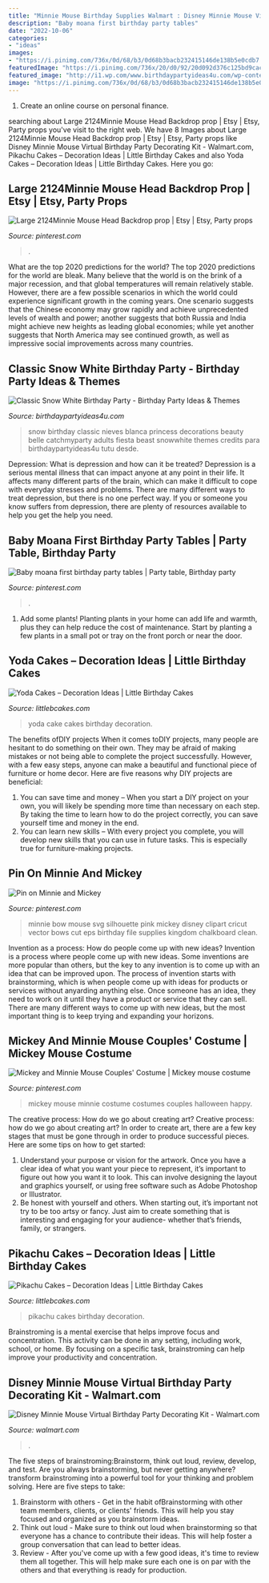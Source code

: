 ```yaml
---
title: "Minnie Mouse Birthday Supplies Walmart : Disney Minnie Mouse Virtual Birthday Party Decorating Kit"
description: "Baby moana first birthday party tables"
date: "2022-10-06"
categories:
- "ideas"
images:
- "https://i.pinimg.com/736x/0d/68/b3/0d68b3bacb232415146de138b5e0cdb7.jpg"
featuredImage: "https://i.pinimg.com/736x/20/d0/92/20d092d376c125bd9cac9c52b5b2fd51.jpg"
featured_image: "http://i1.wp.com/www.birthdaypartyideas4u.com/wp-content/uploads/2016/05/Classic-Snow-White-Birthday-Party-Tutu.jpg"
image: "https://i.pinimg.com/736x/0d/68/b3/0d68b3bacb232415146de138b5e0cdb7.jpg"
---
```



1. Create an online course on personal finance.

	

		
searching about Large 2124Minnie Mouse Head Backdrop prop | Etsy | Etsy, Party props you've visit to the right web. We have 8 Images about Large 2124Minnie Mouse Head Backdrop prop | Etsy | Etsy, Party props like Disney Minnie Mouse Virtual Birthday Party Decorating Kit - Walmart.com, Pikachu Cakes – Decoration Ideas | Little Birthday Cakes and also Yoda Cakes – Decoration Ideas | Little Birthday Cakes. Here you go:
		
    
## Large 2124Minnie Mouse Head Backdrop Prop | Etsy | Etsy, Party Props

<img loading=lazy src="https://i.pinimg.com/736x/90/76/d8/9076d8108f2da695f8e511780115eb38.jpg" onerror="this.onerror=null;this.src='https://tse2.mm.bing.net/th?id=OIP.tj0sR5-UUV1G1iEHCXGXoQHaNK&amp;pid=15.1';" alt="Large 2124Minnie Mouse Head Backdrop prop | Etsy | Etsy, Party props">

_Source: pinterest.com_

>. 

	

What are the top 2020 predictions for the world?
The top 2020 predictions for the world are bleak. Many believe that the world is on the brink of a major recession, and that global temperatures will remain relatively stable. However, there are a few possible scenarios in which the world could experience significant growth in the coming years. One scenario suggests that the Chinese economy may grow rapidly and achieve unprecedented levels of wealth and power; another suggests that both Russia and India might achieve new heights as leading global economies; while yet another suggests that North America may see continued growth, as well as impressive social improvements across many countries.

    
## Classic Snow White Birthday Party - Birthday Party Ideas &amp; Themes

<img loading=lazy src="http://i1.wp.com/www.birthdaypartyideas4u.com/wp-content/uploads/2016/05/Classic-Snow-White-Birthday-Party-Tutu.jpg" onerror="this.onerror=null;this.src='https://tse4.mm.bing.net/th?id=OIP.TNX_cQ_ZR28B45TruoNmHgHaJ4&amp;pid=15.1';" alt="Classic Snow White Birthday Party - Birthday Party Ideas &amp; Themes">

_Source: birthdaypartyideas4u.com_

>snow birthday classic nieves blanca princess decorations beauty belle catchmyparty adults fiesta beast snowwhite themes credits para birthdaypartyideas4u tutu desde. 

	

Depression: What is depression and how can it be treated?
Depression is a serious mental illness that can impact anyone at any point in their life. It affects many different parts of the brain, which can make it difficult to cope with everyday stresses and problems. There are many different ways to treat depression, but there is no one perfect way. If you or someone you know suffers from depression, there are plenty of resources available to help you get the help you need.

    
## Baby Moana First Birthday Party Tables | Party Table, Birthday Party

<img loading=lazy src="https://i.pinimg.com/736x/0d/68/b3/0d68b3bacb232415146de138b5e0cdb7.jpg" onerror="this.onerror=null;this.src='https://tse2.mm.bing.net/th?id=OIP.g_dQr1Z8JRUVWqzBKCPRTQHaJ3&amp;pid=15.1';" alt="Baby moana first birthday party tables | Party table, Birthday party">

_Source: pinterest.com_

>. 

	

1. Add some plants! Planting plants in your home can add life and warmth, plus they can help reduce the cost of maintenance. Start by planting a few plants in a small pot or tray on the front porch or near the door.

    
## Yoda Cakes – Decoration Ideas | Little Birthday Cakes

<img loading=lazy src="http://www.littlebcakes.com/wp-content/uploads/2014/01/Yoda-Cake-Pictures.jpg" onerror="this.onerror=null;this.src='https://tse4.mm.bing.net/th?id=OIP.OTqsJgnAl_PUBytzwnlFmgHaFj&amp;pid=15.1';" alt="Yoda Cakes – Decoration Ideas | Little Birthday Cakes">

_Source: littlebcakes.com_

>yoda cake cakes birthday decoration. 

	

The benefits ofDIY projects
When it comes toDIY projects, many people are hesitant to do something on their own. They may be afraid of making mistakes or not being able to complete the project successfully. However, with a few easy steps, anyone can make a beautiful and functional piece of furniture or home decor. Here are five reasons why DIY projects are beneficial: 
1. You can save time and money – When you start a DIY project on your own, you will likely be spending more time than necessary on each step. By taking the time to learn how to do the project correctly, you can save yourself time and money in the end. 
2. You can learn new skills – With every project you complete, you will develop new skills that you can use in future tasks. This is especially true for furniture-making projects.

    
## Pin On Minnie And Mickey

<img loading=lazy src="https://i.pinimg.com/736x/20/d0/92/20d092d376c125bd9cac9c52b5b2fd51.jpg" onerror="this.onerror=null;this.src='https://tse4.mm.bing.net/th?id=OIP.MjVu7ao-TvrrYLMi3PUD9wHaHa&amp;pid=15.1';" alt="Pin on Minnie and Mickey">

_Source: pinterest.com_

>minnie bow mouse svg silhouette pink mickey disney clipart cricut vector bows cut eps birthday file supplies kingdom chalkboard clean. 

	

Invention as a process: How do people come up with new ideas?
Invention is a process where people come up with new ideas. Some inventions are more popular than others, but the key to any invention is to come up with an idea that can be improved upon. The process of invention starts with brainstorming, which is when people come up with ideas for products or services without anyarding anything else. Once someone has an idea, they need to work on it until they have a product or service that they can sell. There are many different ways to come up with new ideas, but the most important thing is to keep trying and expanding your horizons.

    
## Mickey And Minnie Mouse Couples&#039; Costume | Mickey Mouse Costume

<img loading=lazy src="https://i.pinimg.com/originals/f0/5c/cc/f05ccc107ab5f34ebf47ef4ae3cba156.jpg" onerror="this.onerror=null;this.src='https://tse2.mm.bing.net/th?id=OIP.qPFeWlV8LzcaQalqOA1xJgHaJ4&amp;pid=15.1';" alt="Mickey and Minnie Mouse Couples&#039; Costume | Mickey mouse costume">

_Source: pinterest.com_

>mickey mouse minnie costume costumes couples halloween happy. 

	

The creative process: How do we go about creating art?
Creative process: how do we go about creating art?
In order to create art, there are a few key stages that must be gone through in order to produce successful pieces. Here are some tips on how to get started: 

1. Understand your purpose or vision for the artwork. Once you have a clear idea of what you want your piece to represent, it’s important to figure out how you want it to look. This can involve designing the layout and graphics yourself, or using free software such as Adobe Photoshop or Illustrator. 
2. Be honest with yourself and others. When starting out, it’s important not try to be too artsy or fancy. Just aim to create something that is interesting and engaging for your audience- whether that’s friends, family, or strangers. 

    
## Pikachu Cakes – Decoration Ideas | Little Birthday Cakes

<img loading=lazy src="http://www.littlebcakes.com/wp-content/uploads/2014/01/Pikachu-Birthday-Cakes-718x1024.jpg" onerror="this.onerror=null;this.src='https://tse2.mm.bing.net/th?id=OIP.TdqP7XWVEL8Q5VJexkHODwHaKk&amp;pid=15.1';" alt="Pikachu Cakes – Decoration Ideas | Little Birthday Cakes">

_Source: littlebcakes.com_

>pikachu cakes birthday decoration. 

	

Brainstroming is a mental exercise that helps improve focus and concentration. This activity can be done in any setting, including work, school, or home. By focusing on a specific task, brainstroming can help improve your productivity and concentration.

    
## Disney Minnie Mouse Virtual Birthday Party Decorating Kit - Walmart.com

<img loading=lazy src="https://i5.walmartimages.com/asr/d401aa38-0b83-4439-8b3d-809c811aae32.a2c3f85fa1ab4c1442f27da54b357aab.jpeg" onerror="this.onerror=null;this.src='https://tse3.mm.bing.net/th?id=OIP.1M0CyYhL05MT22Du2IBJ8wHaHa&amp;pid=15.1';" alt="Disney Minnie Mouse Virtual Birthday Party Decorating Kit - Walmart.com">

_Source: walmart.com_

>. 

	

The five steps of brainstroming:Brainstorm, think out loud, review, develop, and test.
Are you always brainstorming, but never getting anywhere? transform brainstroming into a powerful tool for your thinking and problem solving. Here are five steps to take: 
1. Brainstorm with others - Get in the habit ofBrainstorming with other team members, clients, or clients' friends. This will help you stay focused and organized as you brainstorm ideas. 
2. Think out loud - Make sure to think out loud when brainstorming so that everyone has a chance to contribute their ideas. This will help foster a group conversation that can lead to better ideas. 
3. Review - After you've come up with a few good ideas, it's time to review them all together. This will help make sure each one is on par with the others and that everything is ready for production. 

